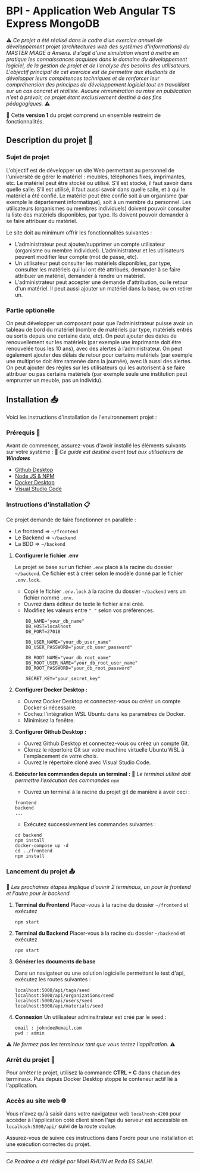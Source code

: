 # BPI - Application Web Angular TS Express MongoDB

⚠️ _Ce projet a été réalisé dans le cadre d'un exercice annuel de développement projet (architectures web des systèmes d'informations) du MASTER MIAGE à Amiens. Il s'agit d'une simulation visant à mettre en pratique les connaissances acquises dans le domaine du développement logiciel, de la gestion de projet et de l'analyse des besoins des utilisateurs. L'objectif principal de cet exercice est de permettre aux étudiants de développer leurs compétences techniques et de renforcer leur compréhension des principes de développement logiciel tout en travaillant sur un cas concret et réaliste. Aucune rémunération ou mise en publication n'est à prévoir, ce projet étant exclusivement destiné à des fins pédagogiques._ ⚠️

🚧 Cette **version 1** du projet comprend un ensemble restreint de fonctionnalités.

## Description du projet 📁

### Sujet de projet

L’objectif est de développer un site Web permettant au personnel de l'université de gérer le matériel : meubles, téléphones fixes, imprimantes, etc. Le matériel peut être stocké ou utilisé. S'il est stocké, il faut savoir dans quelle salle. S'il est utilisé, il faut aussi savoir dans quelle salle, et à qui le matériel a été confié. Le matériel peut être confié soit à un organisme (par exemple le département informatique), soit à un membre du personnel. Les utilisateurs (organismes ou membres individuels) doivent pouvoir consulter la liste des matériels disponibles, par type. Ils doivent pouvoir demander à se faire attribuer du matériel.

Le site doit au minimum offrir les fonctionnalités suivantes :

-   L’administrateur peut ajouter/supprimer un compte utilisateur (organisme ou membre individuel). L’administrateur et les utilisateurs peuvent modifier leur compte (mot de passe, etc).
-   Un utilisateur peut consulter les matériels disponibles, par type, consulter les matériels qui lui ont été attribués, demander à se faire attribuer un matériel, demander à rendre un matériel.
-   L'administrateur peut accepter une demande d'attribution, ou le retour d'un matériel. Il peut aussi ajouter un matériel dans la base, ou en retirer un.

### Partie optionelle

On peut développer un composant pour que l’administrateur puisse avoir un tableau de bord du matériel (nombre de matériels par type, matériels entrés ou sortis depuis une certaine date, etc). On peut ajouter des dates de renouvellement sur les matériels (par exemple une imprimante doit être renouvelée tous les 10 ans), avec des alertes à l’administrateur. On peut également ajouter des délais de retour pour certains matériels (par exemple une multiprise doit être ramenée dans la journée), avec là aussi des alertes. On peut ajouter des règles sur les utilisateurs qui les autorisent à se faire attribuer ou pas certains matériels (par exemple seule une institution peut emprunter un meuble, pas un individu).

## Installation 📥

Voici les instructions d'installation de l'environnement projet :

### Prérequis 🚨

Avant de commencer, assurez-vous d'avoir installé les éléments suivants sur votre système :
🚧 _Ce guide est destiné avant tout aux utilisateurs de **Windows**_

-   [Github Desktop](https://central.github.com/deployments/desktop/desktop/latest/win32)
-   [Node JS & NPM](https://phoenixnap.com/kb/install-node-js-npm-on-windows)
-   [Docker Desktop](https://desktop.docker.com/win/main/amd64/Docker%20Desktop%20Installer.exe?utm_source=docker&utm_medium=webreferral&utm_campaign=dd-smartbutton&utm_location=module)
-   [Visual Studio Code](https://code.visualstudio.com/download)

### Instructions d'installation 📋

Ce projet demande de faire fonctionner en parallèle :
-   Le frontend => `~/frontend`
-   Le Backend => `~/backend`
-   La BDD => `~/backend`

1. **Configurer le fichier .env**

    Le projet se base sur un fichier `.env` placé à la racine du dossier `~/backend`. Ce fichier est à créer selon le modèle donné par le fichier `.env.lock`.

    - Copié le fichier `.env.lock` à la racine du dossier `~/backend` vers un fichier nommé `.env`.
    - Ouvrez dans éditeur de texte le fichier ainsi créé.
    - Modifiez les valeurs entre `" "` selon vos préférences.

    ```
        DB_NAME="your_db_name"
        DB_HOST=localhost
        DB_PORT=27018

        DB_USER_NAME="your_db_user_name"
        DB_USER_PASSWORD="your_db_user_password"

        DB_ROOT_NAME="your_db_root_name"
        DB_ROOT_USER_NAME="your_db_root_user_name"
        DB_ROOT_PASSWORD="your_db_root_password"

        SECRET_KEY="your_secret_key"
    ```

2. **Configurer Docker Desktop :**

    - Ouvrez Docker Desktop et connectez-vous ou créez un compte Docker si nécessaire.
    - Cochez l'intégration WSL Ubuntu dans les paramètres de Docker.
    - Minimisez la fenêtre.

3. **Configurer Github Desktop :**

    - Ouvrez Github Desktop et connectez-vous ou créez un compte Git.
    - Clonez le répertoire Git sur votre machine virtuelle Ubuntu WSL à l'emplacement de votre choix.
    - Ouvrez le répertoire cloné avec Visual Studio Code.

4. **Exécuter les commandes depuis un terminal :**
    🚧 _Le terminal utilisé doit permettre l'exécution des commandes `npm`_
    - Ouvrez un terminal à la racine du projet git de manière à avoir ceci :
    ```
    frontend
    backend
    ...
    ```
    - Exécutez successivement les commandes suivantes : 
    ```
    cd backend
    npm install
    docker-compose up -d
    cd ../frontend
    npm install
    ```

### Lancement du projet 📤

🚧 _Les prochaines étapes implique d'ouvrir 2 terminaux, un pour le frontend et l'autre pour le backend._

1. **Terminal du Frontend**
    Placer-vous à la racine du dossier `~/frontend` et exécutez
    ```
    npm start
    ```
2. **Terminal du Backend**
    Placer-vous à la racine du dossier `~/backend` et exécutez
    ```
    npm start
    ```
3. **Générer les documents de base**

    Dans un navigateur ou une solution logicielle permettant le test d'api, exécutez les routes suivantes :
    ```
    localhost:5000/api/tags/seed
    localhost:5000/api/organizations/seed
    localhost:5000/api/users/seed
    localhost:5000/api/materials/seed
    ```
4. **Connexion**
   Un utilisateur adminsitrateur est créé par le seed :
    ```
    email : johndoe@email.com
    pwd : admin
    ```

⚠️ _Ne fermez pas les terminaux tant que vous testez l'application._ ⚠️

### Arrêt du projet 🚫

Pour arrêter le projet, utilisez la commande **CTRL + C** dans chacun des terminaux. Puis depuis Docker Desktop stoppé le conteneur actif lié à l'application.


### Accès au site web 🌐

Vous n'avez qu'à saisir dans votre navigateur web `localhosh:4200` pour accéder à l'application coté client sinon l'api du serveur est accessible en `localhosh:5000/api/` suivi de la route voulue.

Assurez-vous de suivre ces instructions dans l'ordre pour une installation et une exécution correctes du projet.

---

_Ce Readme a été rédigé par Maël RHUIN et Reda ES SALHI._
